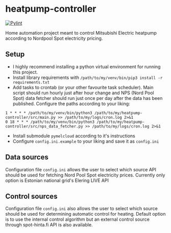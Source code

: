 # heatpump-controller
[![Pylint](https://github.com/Zerottaja/heatpump-controller/actions/workflows/pylint.yml/badge.svg?branch=master)](https://github.com/Zerottaja/heatpump-controller/actions/workflows/pylint.yml)

Home automation project meant to control Mitsubishi Electric heatpump according to Nordpool Spot electricity pricing.

## Setup
- I highly recommend installing a python virtual environment for running this project.
- Install library requirements with `/path/to/my/venv/bin/pip3 install -r requirements.txt`
- Add tasks to crontab (or your other favourite task scheduler). Main script should run hourly just after hour change and NPS (Nord Pool Spot) data fetcher should run just once per day after the data has been published. Configure the paths according to your liking:
```
1 * * * * /path/to/my/venv/bin/python3 /path/to/my/heatpump-controller/src/main.py >> /path/to/my/logs/cron.log 2>&1
0 18 * * * /path/to/my/venv/bin/python3 /path/to/my/heatpump-controller/src/nps_data_fetcher.py >> /path/to/my/logs/cron.log 2>&1

```
- Install submodule `pymelcloud` according to it's instructions
- Configure `config.ini.example` to your liking and save it as `config.ini`

## Data sources
Configuration file `config.ini` allows the user to select which source API should be used for fetching Nord Pool Spot electricity prices. Currently only option is Estonian national grid's Elering LIVE API

## Control sources
Configuration file `config.ini` also allows the user to select which source should be used for determining automatic control for heating. Default option is to use the internal control algorithm but an external control source through spot-hinta.fi API is also available. 
